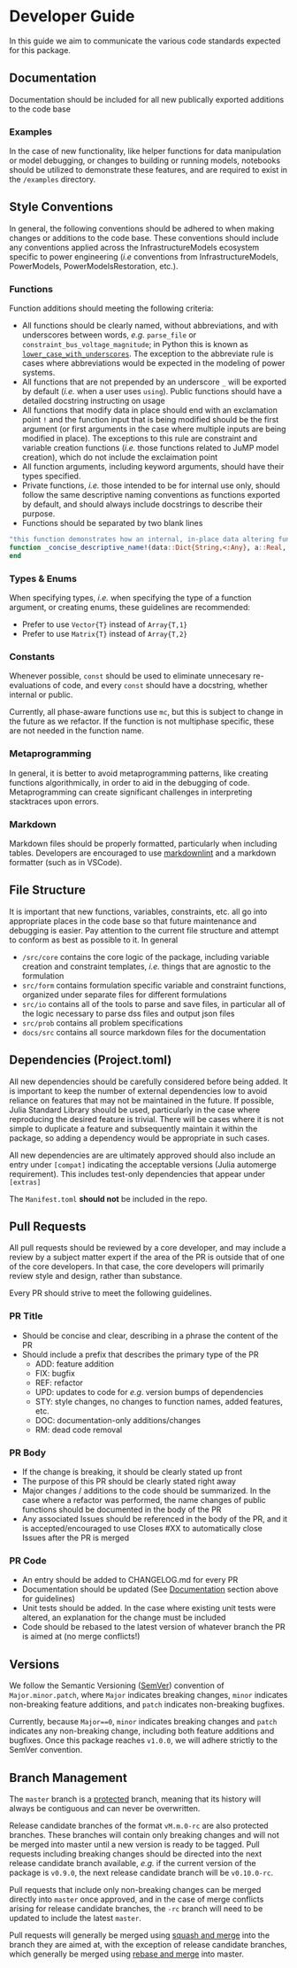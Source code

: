 # Developer Guide

In this guide we aim to communicate the various code standards expected for this package.

## Documentation

Documentation should be included for all new publically exported additions to the code base

### Examples

In the case of new functionality, like helper functions for data manipulation or model debugging, or changes to building or running models, notebooks should be utilized to demonstrate these features, and are required to exist in the `/examples` directory.

## Style Conventions

In general, the following conventions should be adhered to when making changes or additions to the code base. These conventions should include any conventions applied across the InfrastructureModels ecosystem specific to power engineering (_i.e_ conventions from InfrastructureModels, PowerModels, PowerModelsRestoration, etc.).

### Functions

Function additions should meeting the following criteria:

- All functions should be clearly named, without abbreviations, and with underscores between words, _e.g._ `parse_file` or `constraint_bus_voltage_magnitude`; in Python this is known as [`lower_case_with_underscores`](https://legacy.python.org/dev/peps/pep-0008/#descriptive-naming-styles). The exception to the abbreviate rule is cases where abbreviations would be expected in the modeling of power systems.
- All functions that are not prepended by an underscore `_` will be exported by default (_i.e._ when a user uses `using`). Public functions should have a detailed docstring instructing on usage
- All functions that modify data in place should end with an exclamation point `!` and the function input that is being modified should be the first argument (or first arguments in the case where multiple inputs are being modified in place). The exceptions to this rule are constraint and variable creation functions (_i.e._ those functions related to JuMP model creation), which do not include the exclaimation point
- All function arguments, including keyword arguments, should have their types specified.
- Private functions, _i.e._ those intended to be for internal use only, should follow the same descriptive naming conventions as functions exported by default, and should always include docstrings to describe their purpose.
- Functions should be separated by two blank lines

```julia
"this function demonstrates how an internal, in-place data altering function should be defined"
function _concise_descriptive_name!(data::Dict{String,<:Any}, a::Real, b::Vector{<:Real}, c::Matrix{<:Complex}; d::Bool=false, e::Vector{<:Function}=Vector{Function}([]))
end
```

### Types & Enums

When specifying types, _i.e._ when specifying the type of a function argument, or creating enums, these guidelines are recommended:

- Prefer to use `Vector{T}` instead of `Array{T,1}`
- Prefer to use `Matrix{T}` instead of `Array{T,2}`

### Constants

Whenever possible, `const` should be used to eliminate unnecesary re-evaluations of code, and every `const` should have a docstring, whether internal or public.

Currently, all phase-aware functions use `mc`, but this is subject to change in the future as we refactor. If the function is not multiphase specific, these are not needed in the function name.

### Metaprogramming

In general, it is better to avoid metaprogramming patterns, like creating functions algorithmically, in order to aid in the debugging of code. Metaprogramming can create significant challenges in interpreting stacktraces upon errors.

### Markdown

Markdown files should be properly formatted, particularly when including tables. Developers are encouraged to use [markdownlint](https://github.com/markdownlint/markdownlint) and a markdown formatter (such as in VSCode).

## File Structure

It is important that new functions, variables, constraints, etc. all go into appropriate places in the code base so that future maintenance and debugging is easier. Pay attention to the current file structure and attempt to conform as best as possible to it. In general

- `/src/core` contains the core logic of the package, including variable creation and constraint templates, _i.e._ things that are agnostic to the formulation
- `src/form` contains formulation specific variable and constraint functions, organized under separate files for different formulations
- `src/io` contains all of the tools to parse and save files, in particular all of the logic necessary to parse dss files and output json files
- `src/prob` contains all problem specifications
- `docs/src` contains all source markdown files for the documentation

## Dependencies (Project.toml)

All new dependencies should be carefully considered before being added. It is important to keep the number of external dependencies low to avoid reliance on features that may not be maintained in the future. If possible, Julia Standard Library should be used, particularly in the case where reproducing the desired feature is trivial. There will be cases where it is not simple to duplicate a feature and subsequently maintain it within the package, so adding a dependency would be appropriate in such cases.

All new dependencies are are ultimately approved should also include an entry under `[compat]` indicating the acceptable versions (Julia automerge requirement). This includes test-only dependencies that appear under `[extras]`

The `Manifest.toml` __should not__ be included in the repo.

## Pull Requests

All pull requests should be reviewed by a core developer, and may include a review by a subject matter expert if the area of the PR is outside that of one of the core developers. In that case, the core developers will primarily review style and design, rather than substance.

Every PR should strive to meet the following guidelines.

### PR Title

- Should be concise and clear, describing in a phrase the content of the PR
- Should include a prefix that describes the primary type of the PR
  - ADD: feature addition
  - FIX: bugfix
  - REF: refactor
  - UPD: updates to code for _e.g._ version bumps of dependencies
  - STY: style changes, no changes to function names, added features, etc.
  - DOC: documentation-only additions/changes
  - RM: dead code removal

### PR Body

- If the change is breaking, it should be clearly stated up front
- The purpose of this PR should be clearly stated right away
- Major changes / additions to the code should be summarized. In the case where a refactor was performed, the name changes of public functions should be documented in the body of the PR
- Any associated Issues should be referenced in the body of the PR, and it is accepted/encouraged to use Closes #XX to automatically close Issues after the PR is merged

### PR Code

- An entry should be added to CHANGELOG.md for every PR
- Documentation should be updated (See [Documentation](##Documentation) section above for guidelines)
- Unit tests should be added. In the case where existing unit tests were altered, an explanation for the change must be included
- Code should be rebased to the latest version of whatever branch the PR is aimed at (no merge conflicts!)

## Versions

We follow the Semantic Versioning ([SemVer](https://semver.org/)) convention of `Major.minor.patch`, where `Major` indicates breaking changes, `minor` indicates non-breaking feature additions, and `patch` indicates non-breaking bugfixes.

Currently, because `Major==0`, `minor` indicates breaking changes and `patch` indicates any non-breaking change, including both feature additions and bugfixes. Once this package reaches `v1.0.0`, we will adhere strictly to the SemVer convention.

## Branch Management

The `master` branch is a [protected](https://help.github.com/en/github/administering-a-repository/about-protected-branches) branch, meaning that its history will always be contiguous and can never be overwritten.

Release candidate branches of the format `vM.m.0-rc` are also protected branches. These branches will contain only breaking changes and will not be merged into master until a new version is ready to be tagged. Pull requests including breaking changes should be directed into the next release candidate branch available, _e.g._ if the current version of the package is `v0.9.0`, the next release candidate branch will be `v0.10.0-rc`.

Pull requests that include only non-breaking changes can be merged directly into `master` once approved, and in the case of merge conflicts arising for release candidate branches, the `-rc` branch will need to be updated to include the latest `master`.

Pull requests will generally be merged using [squash and merge](https://help.github.com/en/github/collaborating-with-issues-and-pull-requests/about-pull-request-merges#squash-and-merge-your-pull-request-commits) into the branch they are aimed at, with the exception of release candidate branches, which generally be merged using [rebase and merge](https://help.github.com/en/github/collaborating-with-issues-and-pull-requests/about-pull-request-merges#rebase-and-merge-your-pull-request-commits) into master.
